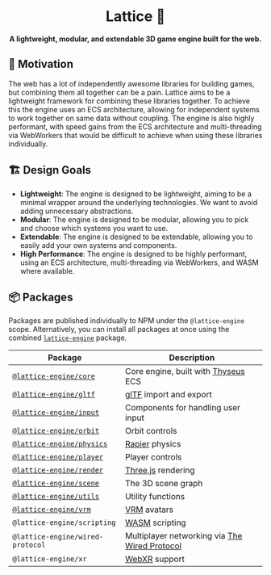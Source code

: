 <div align="center">
  <h1>Lattice 💎</h1>
  <strong>A lightweight, modular, and extendable 3D game engine built for the web.</strong>
</div>

## 🤔 Motivation

The web has a lot of independently awesome libraries for building games, but combining them all together can be a pain. Lattice aims to be a lightweight framework for combining these libraries together. To achieve this the engine uses an ECS architecture, allowing for independent systems to work together on same data without coupling. The engine is also highly performant, with speed gains from the ECS architecture and multi-threading via WebWorkers that would be difficult to achieve when using these libraries individually.

## 🏗️ Design Goals

- **Lightweight**: The engine is designed to be lightweight, aiming to be a minimal wrapper around the underlying technologies. We want to avoid adding unnecessary abstractions.
- **Modular**: The engine is designed to be modular, allowing you to pick and choose which systems you want to use.
- **Extendable**: The engine is designed to be extendable, allowing you to easily add your own systems and components.
- **High Performance**: The engine is designed to be highly performant, using an ECS architecture, multi-threading via WebWorkers, and WASM where available.

## 📦 Packages

Packages are published individually to NPM under the `@lattice-engine` scope. Alternatively, you can install all packages at once using the combined [`lattice-engine`](./packages/lattice-engine) package.

| Package                                         | Description                                                                             |
| ----------------------------------------------- | --------------------------------------------------------------------------------------- |
| [`@lattice-engine/core`](./packages/core)       | Core engine, built with [Thyseus](https://github.com/JaimeGensler/thyseus) ECS          |
| [`@lattice-engine/gltf`](./packages/gltf)       | [glTF](https://github.com/KhronosGroup/glTF) import and export                          |
| [`@lattice-engine/input`](./packages/input)     | Components for handling user input                                                      |
| [`@lattice-engine/orbit`](./packages/orbit)     | Orbit controls                                                                          |
| [`@lattice-engine/physics`](./packages/physics) | [Rapier](https://rapier.rs) physics                                                     |
| [`@lattice-engine/player`](./packages/player)   | Player controls                                                                         |
| [`@lattice-engine/render`](./packages/render)   | [Three.js](https://threejs.org) rendering                                               |
| [`@lattice-engine/scene`](./packages/scene)     | The 3D scene graph                                                                      |
| [`@lattice-engine/utils`](./packages/vrm)       | Utility functions                                                                       |
| [`@lattice-engine/vrm`](./packages/vrm)         | [VRM](https://vrm.dev/en) avatars                                                       |
| `@lattice-engine/scripting`                     | [WASM](https://webassembly.org) scripting                                               |
| `@lattice-engine/wired-protocol`                | Multiplayer networking via [The Wired Protocol](https://github.com/wired-protocol/spec) |
| `@lattice-engine/xr`                            | [WebXR](https://developer.mozilla.org/en-US/docs/Web/API/WebXR_Device_API) support      |
